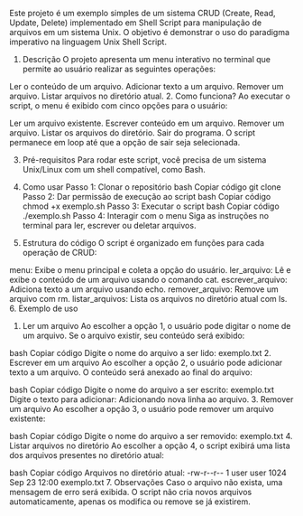 Este projeto é um exemplo simples de um sistema CRUD (Create, Read, Update, Delete) implementado em Shell Script para manipulação de arquivos em um sistema Unix. O objetivo é demonstrar o uso do paradigma imperativo na linguagem Unix Shell Script.

1. Descrição
O projeto apresenta um menu interativo no terminal que permite ao usuário realizar as seguintes operações:

Ler o conteúdo de um arquivo.
Adicionar texto a um arquivo.
Remover um arquivo.
Listar arquivos no diretório atual.
2. Como funciona?
Ao executar o script, o menu é exibido com cinco opções para o usuário:

Ler um arquivo existente.
Escrever conteúdo em um arquivo.
Remover um arquivo.
Listar os arquivos do diretório.
Sair do programa.
O script permanece em loop até que a opção de sair seja selecionada.

3. Pré-requisitos
Para rodar este script, você precisa de um sistema Unix/Linux com um shell compatível, como Bash.

4. Como usar
Passo 1: Clonar o repositório
bash
Copiar código
git clone <url-do-repositorio>
Passo 2: Dar permissão de execução ao script
bash
Copiar código
chmod +x exemplo.sh
Passo 3: Executar o script
bash
Copiar código
./exemplo.sh
Passo 4: Interagir com o menu
Siga as instruções no terminal para ler, escrever ou deletar arquivos.
5. Estrutura do código
O script é organizado em funções para cada operação de CRUD:

menu: Exibe o menu principal e coleta a opção do usuário.
ler_arquivo: Lê e exibe o conteúdo de um arquivo usando o comando cat.
escrever_arquivo: Adiciona texto a um arquivo usando echo.
remover_arquivo: Remove um arquivo com rm.
listar_arquivos: Lista os arquivos no diretório atual com ls.
6. Exemplo de uso
1. Ler um arquivo
Ao escolher a opção 1, o usuário pode digitar o nome de um arquivo. Se o arquivo existir, seu conteúdo será exibido:

bash
Copiar código
Digite o nome do arquivo a ser lido: exemplo.txt
2. Escrever em um arquivo
Ao escolher a opção 2, o usuário pode adicionar texto a um arquivo. O conteúdo será anexado ao final do arquivo:

bash
Copiar código
Digite o nome do arquivo a ser escrito: exemplo.txt
Digite o texto para adicionar: Adicionando nova linha ao arquivo.
3. Remover um arquivo
Ao escolher a opção 3, o usuário pode remover um arquivo existente:

bash
Copiar código
Digite o nome do arquivo a ser removido: exemplo.txt
4. Listar arquivos no diretório
Ao escolher a opção 4, o script exibirá uma lista dos arquivos presentes no diretório atual:

bash
Copiar código
Arquivos no diretório atual:
-rw-r--r-- 1 user user 1024 Sep 23 12:00 exemplo.txt
7. Observações
Caso o arquivo não exista, uma mensagem de erro será exibida.
O script não cria novos arquivos automaticamente, apenas os modifica ou remove se já existirem.